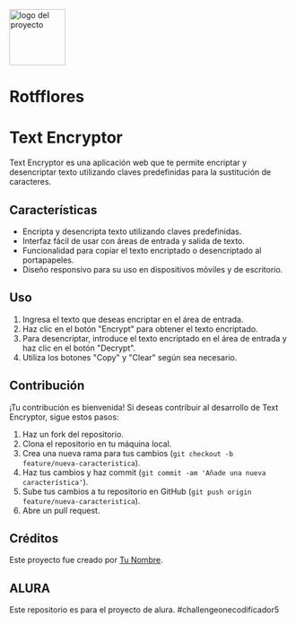 <img src="https://raw.githubusercontent.com/rotfflores/web/main/img/logo.png" alt="logo del proyecto" width="100" />
<h1>Rotfflores</h1>

# Text Encryptor

Text Encryptor es una aplicación web que te permite encriptar y desencriptar texto utilizando claves predefinidas para la sustitución de caracteres.

## Características

- Encripta y desencripta texto utilizando claves predefinidas.
- Interfaz fácil de usar con áreas de entrada y salida de texto.
- Funcionalidad para copiar el texto encriptado o desencriptado al portapapeles.
- Diseño responsivo para su uso en dispositivos móviles y de escritorio.

## Uso

1. Ingresa el texto que deseas encriptar en el área de entrada.
2. Haz clic en el botón "Encrypt" para obtener el texto encriptado.
3. Para desencriptar, introduce el texto encriptado en el área de entrada y haz clic en el botón "Decrypt".
4. Utiliza los botones "Copy" y "Clear" según sea necesario.

## Contribución

¡Tu contribución es bienvenida! Si deseas contribuir al desarrollo de Text Encryptor, sigue estos pasos:

1. Haz un fork del repositorio.
2. Clona el repositorio en tu máquina local.
3. Crea una nueva rama para tus cambios (`git checkout -b feature/nueva-caracteristica`).
4. Haz tus cambios y haz commit (`git commit -am 'Añade una nueva característica'`).
5. Sube tus cambios a tu repositorio en GitHub (`git push origin feature/nueva-caracteristica`).
6. Abre un pull request.

## Créditos

Este proyecto fue creado por [Tu Nombre](https://github.com/rotfflores).

## ALURA
Este repositorio es para el proyecto de alura.
#challengeonecodificador5

